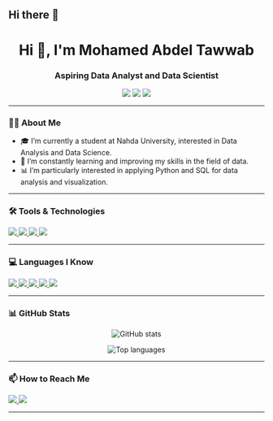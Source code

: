 ## Hi there 👋

   <h1 align="center">Hi 👋, I'm Mohamed Abdel Tawwab</h1>
<h3 align="center">Aspiring Data Analyst and Data Scientist</h3>

<p align="center">
  <img src="https://img.shields.io/badge/Data%20Analysis-Python-3776AB?style=for-the-badge&logo=python&logoColor=white"/>
  <img src="https://img.shields.io/badge/Data%20Science-SQL-003B57?style=for-the-badge&logo=microsoftsqlserver&logoColor=white"/>
  <img src="https://img.shields.io/badge/Data%20Tools-Pandas-150458?style=for-the-badge&logo=pandas&logoColor=white"/>
</p>

---

### 👨‍💻 About Me

- 🎓 I’m currently a student at Nahda University, interested in Data Analysis and Data Science.
- 🌱 I’m constantly learning and improving my skills in the field of data.
- 📊 I’m particularly interested in applying Python and SQL for data analysis and visualization.

---

### 🛠️ Tools & Technologies

<p align="left">
  <a href="https://github.com/" target="_blank">
    <img src="https://img.shields.io/badge/GitHub-181717?style=for-the-badge&logo=github&logoColor=white"/>
  </a>
  <a href="https://code.visualstudio.com/" target="_blank">
    <img src="https://img.shields.io/badge/VS%20Code-0078D7?style=for-the-badge&logo=visualstudiocode&logoColor=white"/>
  </a>
  <a href="https://jupyter.org/" target="_blank">
    <img src="https://img.shields.io/badge/Jupyter-F37626?style=for-the-badge&logo=jupyter&logoColor=white"/>
  </a>
  <a href="https://www.microsoft.com/en-us/sql-server" target="_blank">
    <img src="https://img.shields.io/badge/SQL%20Server-CC2927?style=for-the-badge&logo=microsoftsqlserver&logoColor=white"/>
  </a>
</p>

---

### 💻 Languages I Know

<p align="left">
  <a href="https://www.python.org/" target="_blank">
    <img src="https://img.shields.io/badge/Python-3776AB?style=for-the-badge&logo=python&logoColor=white"/>
  </a>
  <a href="https://isocpp.org/" target="_blank">
    <img src="https://img.shields.io/badge/C%2B%2B-00599C?style=for-the-badge&logo=c%2B%2B&logoColor=white"/>
  </a>
  <a href="https://www.w3schools.com/html/" target="_blank">
    <img src="https://img.shields.io/badge/HTML-E34F26?style=for-the-badge&logo=html5&logoColor=white"/>
  </a>
  <a href="https://www.w3schools.com/css/" target="_blank">
    <img src="https://img.shields.io/badge/CSS-1572B6?style=for-the-badge&logo=css3&logoColor=white"/>
  </a>
  <a href="https://www.microsoft.com/en-us/sql-server" target="_blank">
    <img src="https://img.shields.io/badge/SQL-003B57?style=for-the-badge&logo=microsoftsqlserver&logoColor=white"/>
  </a>
</p>

---

### 📊 GitHub Stats

<p align="center">
  <img src="https://github-readme-stats.vercel.app/api?username=your-github-username&show_icons=true&theme=radical" alt="GitHub stats"/>
</p>
<p align="center">
  <img src="https://github-readme-stats.vercel.app/api/top-langs/?username=your-github-username&layout=compact&theme=radical" alt="Top languages"/>
</p>

---

### 📫 How to Reach Me

<p align="left">
  <a href="mailto:mohamed.abdel.tawwab@example.com">
    <img src="https://img.shields.io/badge/Email-D14836?style=for-the-badge&logo=gmail&logoColor=white" />
  </a>
  <a href="https://linkedin.com/in/your-linkedin-username">
    <img src="https://img.shields.io/badge/LinkedIn-0077B5?style=for-the-badge&logo=linkedin&logoColor=white" />
  </a>
</p>

---
